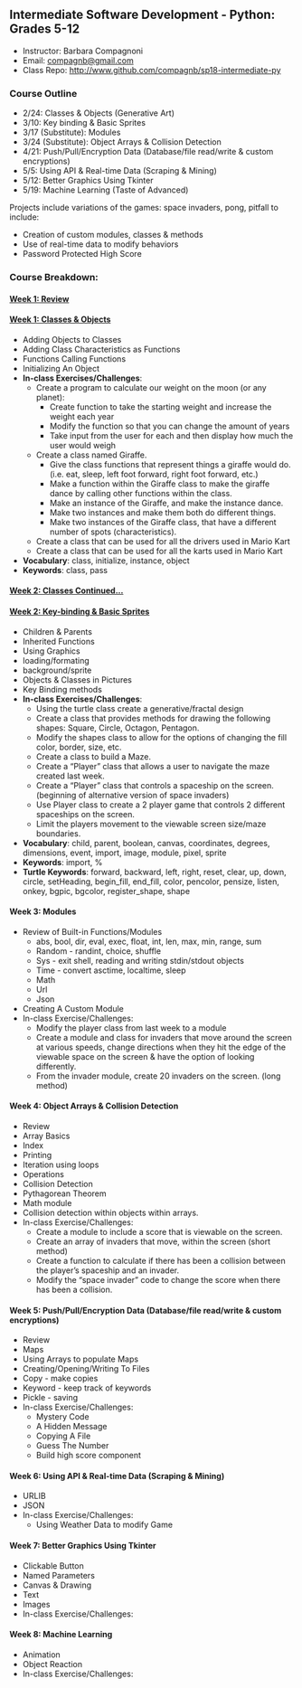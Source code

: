 ## Intermediate Software Development - Python: Grades 5-12
* Instructor: Barbara Compagnoni
* Email: compagnb@gmail.com
* Class Repo: http://www.github.com/compagnb/sp18-intermediate-py

### Course Outline
* 2/24: Classes & Objects (Generative Art)
* 3/10: Key binding & Basic Sprites
* 3/17 (Substitute): Modules
* 3/24 (Substitute): Object Arrays & Collision Detection
* 4/21: Push/Pull/Encryption Data (Database/file read/write & custom encryptions)
* 5/5: Using API & Real-time Data (Scraping & Mining) 
* 5/12: Better Graphics Using Tkinter
* 5/19: Machine Learning (Taste of Advanced)

Projects include variations of the games: space invaders, pong, pitfall to include:
* Creation of custom modules, classes & methods
* Use of real-time data to modify behaviors 
* Password Protected High Score

### Course Breakdown:

#### [Week 1: Review](wkNotes/wk1Rev.md)
#### [Week 1: Classes & Objects](wkNotes/wk1.md)
* Adding Objects to Classes
* Adding Class Characteristics as Functions
* Functions Calling Functions
* Initializing An Object
* **In-class Exercises/Challenges**: 
    * Create a program to calculate our weight on the moon (or any planet):
        * Create function to take the starting weight and increase the weight each year
        * Modify the function so that you can change the amount of years
        * Take input from the user for each and then display how much the user would weigh
    * Create a class named Giraffe. 
        * Give the class functions that represent things a giraffe would do. (i.e. eat, sleep, left foot forward, right foot forward, etc.)
        * Make a function within the Giraffe class to make the giraffe dance by calling other functions within the class. 
        * Make an instance of the Giraffe, and make the instance dance.
        * Make two instances and make them both do different things. 
        * Make two instances of the Giraffe class, that have a different number of spots (characteristics).
    * Create a class that can be used for all the drivers used in Mario Kart
    * Create a class that can be used for all the karts used in Mario Kart
* **Vocabulary**: class, initialize, instance, object
* **Keywords**: class, pass 


#### [Week 2: Classes Continued...](wkNotes/wk2Rev.md)
#### [Week 2: Key-binding & Basic Sprites](wkNotes/wk2.md)
* Children & Parents
* Inherited Functions
* Using Graphics
* loading/formating
* background/sprite
* Objects & Classes in Pictures
* Key Binding methods
* **In-class Exercises/Challenges**: 
    * Using the turtle class create a generative/fractal design
    * Create a class that provides methods for drawing the following shapes: Square, Circle, Octagon, Pentagon.
    * Modify the shapes class to allow for the options of changing the fill color, border, size, etc.
    * Create a class to build a Maze.
    * Create a “Player” class that allows a user to navigate the maze created last week.
    * Create a “Player” class that controls a spaceship on the screen. (beginning of alternative version of space invaders)
    * Use Player class to create a 2 player game that controls 2 different spaceships on the screen.
    * Limit the players movement to the viewable screen size/maze boundaries.
* **Vocabulary**: child, parent, boolean, canvas, coordinates, degrees, dimensions, event, import, image, module, pixel, sprite 
* **Keywords**: import, %
* **Turtle Keywords**: forward, backward, left, right, reset, clear, up, down, circle, setHeading, begin_fill, end_fill, color, pencolor, pensize, listen, onkey, bgpic, bgcolor, register_shape, shape



#### Week 3: Modules
* Review of Built-in Functions/Modules
    * abs, bool, dir, eval, exec, float, int, len, max, min, range, sum
    * Random - randint, choice, shuffle
    * Sys - exit shell, reading and writing stdin/stdout objects
    * Time - convert asctime, localtime, sleep
    * Math
    * Url
    * Json
* Creating A Custom Module
* In-class Exercise/Challenges:
    * Modify the player class from last week to a module
    * Create a module and class for invaders that move around the screen at various speeds, change directions when they hit the edge of the viewable space on the screen & have the option of looking differently.
    * From the invader module, create 20 invaders on the screen. (long method)

#### Week 4: Object Arrays & Collision Detection
* Review
* Array Basics
* Index
* Printing
* Iteration using loops
* Operations
* Collision Detection
* Pythagorean Theorem
* Math module
* Collision detection within objects within arrays.
* In-class Exercise/Challenges:
    * Create a module to include a score that is viewable on the screen.
    * Create an array of invaders that move, within the screen (short method)
    * Create a function to calculate if there has been a collision between the player’s spaceship and an invader. 
    * Modify the “space invader” code to change the score when there has been a collision.

#### Week 5: Push/Pull/Encryption Data (Database/file read/write & custom encryptions)
* Review
* Maps
* Using Arrays to populate Maps
* Creating/Opening/Writing To Files
* Copy - make copies
* Keyword - keep track of keywords
* Pickle - saving
* In-class Exercise/Challenges:
    * Mystery Code
    * A Hidden Message
    * Copying A File
    * Guess The Number
    * Build high score component

#### Week 6: Using API & Real-time Data (Scraping & Mining) 
* URLIB
* JSON
* In-class Exercise/Challenges:
    * Using Weather Data to modify Game

#### Week 7: Better Graphics Using Tkinter
* Clickable Button
* Named Parameters
* Canvas & Drawing
* Text
* Images
* In-class Exercise/Challenges:


#### Week 8: Machine Learning 
* Animation
* Object Reaction
* In-class Exercise/Challenges:

